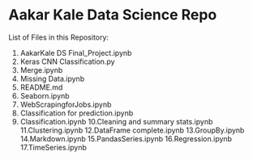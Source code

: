 # Aakar Kale Data Science Repo


List of Files in this Repository:

1. AakarKale DS Final_Project.ipynb
2. Keras CNN Classification.py
3. Merge.ipynb
4. Missing Data.ipynb
5. README.md
6. Seaborn.ipynb
7. WebScrapingforJobs.ipynb
8. Classification for prediction.ipynb
9. Classification.ipynb
10.Cleaning and summary stats.ipynb	
11.Clustering.ipynb	
12.DataFrame complete.ipynb
13.GroupBy.ipynb
14.Markdown.ipynb
15.PandasSeries.ipynb
16.Regression.ipynb
17.TimeSeries.ipynb
